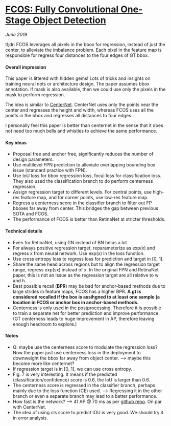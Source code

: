 # [FCOS: Fully Convolutional One-Stage Object Detection](https://arxiv.org/pdf/1904.01355.pdf)

_June 2019_

tl;dr: FCOS leverages all pixels in the bbox for regression, instead of just the center, to alleviate the imbalance problem. Each pixel in the feature map is responsible for regress four distances to the four edges of GT bbox.

#### Overall impression
This paper is littered with hidden gems! Lots of tricks and insights on training neural nets or architecture design. The paper assumes bbox annotation. If mask is also available, then we could use only the pixels in the mask to perform regression.

The idea is similar to [CenterNet](centernet_ut.md). CenterNet uses only the points near the center and regresses the height and width, whereas FCOS uses all the points in the bbox and regresses all distances to four edges.

I personally feel this paper is better than centernet in the sense that it does not need too much bells and whistles to achieve the same performance. 

#### Key ideas
- Proposal free and anchor free, significantly reduces the number of design parameters.
- Use multilevel FPN prediction to alleviate overlapping bounding box issue (standard practice with FPN).
- Use IoU loss for bbox regression loss, focal loss for classification loss. They also used the classification branch to do perform centerness regression.
- Assign regression target to different levels. For central points, use high-res feature map, and for corner points, use low-res feature map. 
- Regress a centerness score in the classifier branch to filter out FP bboxes far away from center. This bridges the gap between previous SOTA and FCOS.
- The performance of FCOS is better than RetinaNet at stricter thresholds.


#### Technical details
- Even for RetinaNet, using GN instead of BN helps a lot
- For always positive regression target, reparameterize as exp(x) and regress x from neural network. Use exp(x) in the loss function.
- Use cross entropy loss to regress loss for prediction and target in [0, 1].
- Share the same head across regions but to align the regression target range, regress exp(sx) instead of x. In the original FPN and RetinaNet paper, this is not an issue as the regression target are all relative to w and h. 
- Best possible recall (**BPR**) may be bad for anchor-based methods due to large strides in feature maps, FCOS has a higher BPR. **A gt is considered recalled if the box is assihgned to at least one sample (a location in FCOS or anchor box in anchor-based methods.**
- Centerness is only used in the postprocessing. Therefore it is possible to train a separate net for better prediction and improve performance. (GT centerness leads to huge improvement in AP, therefore leaving enough headroom to explore.)

#### Notes
- Q: maybe use the centerness score to modulate the regression loss? Now the paper just use centerness loss in the deployment to downweight the bbox far away from object center. --> maybe this become more like centernet?
- If regression target is in [0, 1], we can use cross entropy.
- Fig. 7 is very interesting. It means if the predicted (classification/confidence) score is 0.6, the IoU is larger than 0.6. 
- The centerness score is regressed in the classifier branch, perhaps mainly due to the loss function (CE) used. --> Regressing it in the other branch or even a separate branch may lead to a better performance. 
- How fast is the network? --> 41 AP @ 70 ms as per [github repo](https://github.com/tianzhi0549/FCOS). On par with CenterNet. 
- The idea of using cls score to predict IOU is very good. We should try it in error analysis.